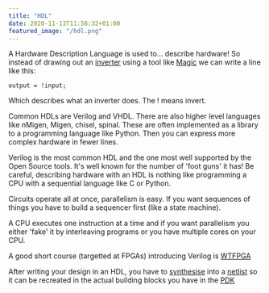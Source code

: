 ```yaml
---
title: "HDL"
date: 2020-11-13T11:58:32+01:00
featured_image: "/hdl.png"
---
```


A Hardware Description Language is used to... describe hardware!
So instead of drawing out an [inverter](/post/inverter) using a tool like [Magic](/terminology/magic) we can write a line like this:

    output = !input;

Which describes what an inverter does. The ! means invert.

Common HDLs are Verilog and VHDL. There are also higher level languages like nMigen, Migen, chisel, spinal. These are often implemented 
as a library to a programming language like Python. Then you can express more complex hardware in fewer lines.

Verilog is the most common HDL and the one most well supported by the Open Source tools. It's well known for the number of 'foot guns' it has!
Be careful, describing hardware with an HDL is nothing like programming a CPU with a sequential language like C or Python.

Circuits operate all at once, parallelism is easy. If you want sequences of things you have to build a sequencer first (like a state machine).

A CPU executes one instruction at a time and if you want parallelism you either 'fake' it by interleaving programs or you have multiple cores on your CPU.

A good short course (targetted at FPGAs) introducing Verilog is [WTFPGA](https://github.com/esden/WTFpga)

After writing your design in an HDL, you have to [synthesise](/terminology/synthesis) into a [netlist](/terminology/netlist) so it can be recreated in the 
actual building blocks you have in the [PDK](/terminology/pdk)
